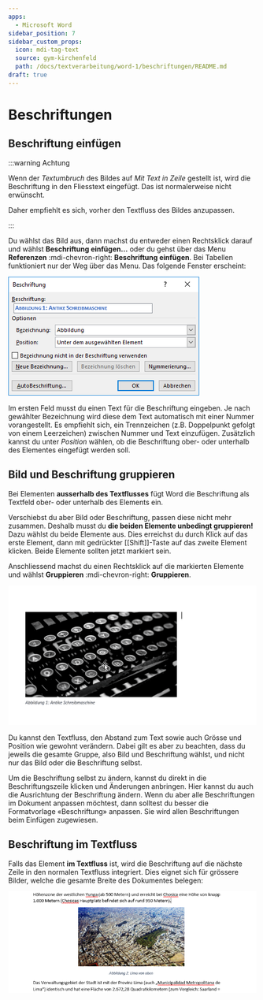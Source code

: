 ```yaml
---
apps:
  - Microsoft Word
sidebar_position: 7
sidebar_custom_props:
  icon: mdi-tag-text
  source: gym-kirchenfeld
  path: /docs/textverarbeitung/word-1/beschriftungen/README.md
draft: true
---
```


# Beschriftungen



## Beschriftung einfügen

:::warning Achtung

Wenn der _Textumbruch_ des Bildes auf _Mit Text in Zeile_ gestellt ist, wird die Beschriftung in den Fliesstext eingefügt. Das ist normalerweise nicht erwünscht.

Daher empfiehlt es sich, vorher den Textfluss des Bildes anzupassen.

:::

Du wählst das Bild aus, dann machst du entweder einen Rechtsklick darauf und wählst __Beschriftung einfügen…__ oder du gehst über das Menu __Referenzen__ :mdi-chevron-right: __Beschriftung einfügen__. Bei Tabellen funktioniert nur der Weg über das Menu. Das folgende Fenster erscheint:

![Beschriftung einfügen](./beschriftung-einfuegen.png)

Im ersten Feld musst du einen Text für die Beschriftung eingeben. Je nach gewählter Bezeichnung wird diese dem Text automatisch mit einer Nummer vorangestellt. Es empfiehlt sich, ein Trennzeichen (z.B. Doppelpunkt gefolgt von einem Leerzeichen) zwischen Nummer und Text einzufügen. Zusätzlich kannst du unter _Position_ wählen, ob die Beschriftung ober- oder unterhalb des Elementes eingefügt werden soll.

## Bild und Beschriftung gruppieren

Bei Elementen **ausserhalb des Textflusses** fügt Word die Beschriftung als Textfeld ober- oder unterhalb des Elements ein.

Verschiebst du aber Bild oder Beschriftung, passen diese nicht mehr zusammen. Deshalb musst du **die beiden Elemente unbedingt gruppieren!** Dazu wählst du beide Elemente aus. Dies erreichst du durch Klick auf das erste Element, dann mit gedrückter [[Shift]]-Taste auf das zweite Element klicken. Beide Elemente sollten jetzt markiert sein.

Anschliessend machst du einen Rechtsklick auf die markierten Elemente und wählst __Gruppieren__ :mdi-chevron-right: __Gruppieren__.

![Beschriftung und Bild gruppieren](./gruppieren.gif)


Du kannst den Textfluss, den Abstand zum Text sowie auch Grösse und Position wie gewohnt verändern. Dabei gilt es aber zu beachten, dass du jeweils die gesamte Gruppe, also Bild und Beschriftung wählst, und nicht nur das Bild oder die Beschriftung selbst.

Um die Beschriftung selbst zu ändern, kannst du direkt in die Beschriftungszeile klicken und Änderungen anbringen. Hier kannst du auch die Ausrichtung der Beschriftung ändern. Wenn du aber alle Beschriftungen im Dokument anpassen möchtest, dann solltest du besser die Formatvorlage «Beschriftung» anpassen. Sie wird allen Beschriftungen beim Einfügen zugewiesen.

## Beschriftung im Textfluss

Falls das Element **im Textfluss** ist, wird die Beschriftung auf die nächste Zeile in den normalen Textfluss integriert. Dies eignet sich für grössere Bilder, welche die gesamte Breite des Dokumentes belegen:

![Beschriftetes Bild im Textfluss, Absatz zentriert](./bild-beschriftet-zentriert.png)

